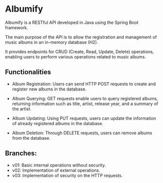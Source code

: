 # Albumify

Albumify is a RESTful API developed in Java using the Spring Boot framework.

The main purpose of the API is to allow the registration and management of music albums in an in-memory database (H2).

It provides endpoints for CRUD (Create, Read, Update, Delete) operations, enabling users to perform various operations related to music albums.

## Functionalities

- Album Registration: Users can send HTTP POST requests to create and register new albums in the database.

- Album Querying: GET requests enable users to query registered albums, returning information such as title, artist, release year, and a summary of the artist.

- Album Updating: Using PUT requests, users can update the information of already registered albums in the database.

- Album Deletion: Through DELETE requests, users can remove albums from the database.

## Branches:

- v01: Basic internal operations without security.
- v02: Implementation of external operations.
- v03: Implementation of security on the HTTP requests.
